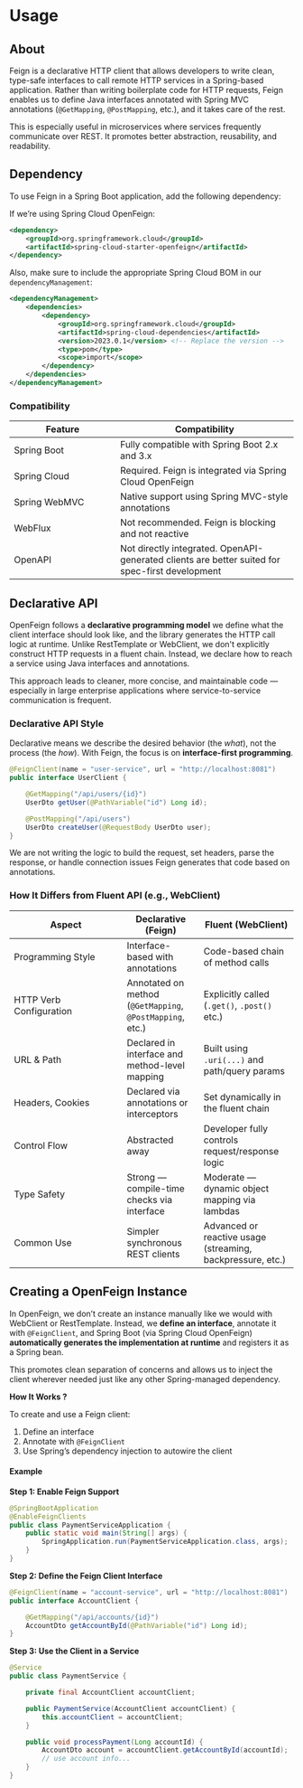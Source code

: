 # Usage

## About

Feign is a declarative HTTP client that allows developers to write clean, type-safe interfaces to call remote HTTP services in a Spring-based application. Rather than writing boilerplate code for HTTP requests, Feign enables us to define Java interfaces annotated with Spring MVC annotations (`@GetMapping`, `@PostMapping`, etc.), and it takes care of the rest.

This is especially useful in microservices where services frequently communicate over REST. It promotes better abstraction, reusability, and readability.

## Dependency

To use Feign in a Spring Boot application, add the following dependency:

If we’re using Spring Cloud OpenFeign:

```xml
<dependency>
    <groupId>org.springframework.cloud</groupId>
    <artifactId>spring-cloud-starter-openfeign</artifactId>
</dependency>
```

Also, make sure to include the appropriate Spring Cloud BOM in our `dependencyManagement`:

```xml
<dependencyManagement>
    <dependencies>
        <dependency>
            <groupId>org.springframework.cloud</groupId>
            <artifactId>spring-cloud-dependencies</artifactId>
            <version>2023.0.1</version> <!-- Replace the version -->
            <type>pom</type>
            <scope>import</scope>
        </dependency>
    </dependencies>
</dependencyManagement>
```

### **Compatibility**

<table><thead><tr><th width="172.4765625">Feature</th><th>Compatibility</th></tr></thead><tbody><tr><td>Spring Boot</td><td>Fully compatible with Spring Boot 2.x and 3.x</td></tr><tr><td>Spring Cloud</td><td>Required. Feign is integrated via Spring Cloud OpenFeign</td></tr><tr><td>Spring WebMVC</td><td>Native support using Spring MVC-style annotations</td></tr><tr><td>WebFlux</td><td>Not recommended. Feign is blocking and not reactive</td></tr><tr><td>OpenAPI</td><td>Not directly integrated. OpenAPI-generated clients are better suited for spec-first development</td></tr></tbody></table>

## Declarative API <a href="#declarative-and-fluent-api" id="declarative-and-fluent-api"></a>

OpenFeign follows a **declarative programming model** we define what the client interface should look like, and the library generates the HTTP call logic at runtime. Unlike RestTemplate or WebClient, we don't explicitly construct HTTP requests in a fluent chain. Instead, we declare how to reach a service using Java interfaces and annotations.

This approach leads to cleaner, more concise, and maintainable code — especially in large enterprise applications where service-to-service communication is frequent.

### **Declarative API Style**

Declarative means we describe the desired behavior (the _what_), not the process (the _how_). With Feign, the focus is on **interface-first programming**.

```java
@FeignClient(name = "user-service", url = "http://localhost:8081")
public interface UserClient {

    @GetMapping("/api/users/{id}")
    UserDto getUser(@PathVariable("id") Long id);

    @PostMapping("/api/users")
    UserDto createUser(@RequestBody UserDto user);
}
```

We are not writing the logic to build the request, set headers, parse the response, or handle connection issues Feign generates that code based on annotations.

### **How It Differs from Fluent API (e.g., WebClient)**

<table data-full-width="true"><thead><tr><th width="184.22265625">Aspect</th><th>Declarative (Feign)</th><th>Fluent (WebClient)</th></tr></thead><tbody><tr><td>Programming Style</td><td>Interface-based with annotations</td><td>Code-based chain of method calls</td></tr><tr><td>HTTP Verb Configuration</td><td>Annotated on method (<code>@GetMapping</code>, <code>@PostMapping</code>, etc.)</td><td>Explicitly called (<code>.get()</code>, <code>.post()</code> etc.)</td></tr><tr><td>URL &#x26; Path</td><td>Declared in interface and method-level mapping</td><td>Built using <code>.uri(...)</code> and path/query params</td></tr><tr><td>Headers, Cookies</td><td>Declared via annotations or interceptors</td><td>Set dynamically in the fluent chain</td></tr><tr><td>Control Flow</td><td>Abstracted away</td><td>Developer fully controls request/response logic</td></tr><tr><td>Type Safety</td><td>Strong — compile-time checks via interface</td><td>Moderate — dynamic object mapping via lambdas</td></tr><tr><td>Common Use</td><td>Simpler synchronous REST clients</td><td>Advanced or reactive usage (streaming, backpressure, etc.)</td></tr></tbody></table>

## Creating a OpenFeign Instance <a href="#creating-a-webclient-instance" id="creating-a-webclient-instance"></a>

In OpenFeign, we don’t create an instance manually like we would with WebClient or RestTemplate. Instead, we **define an interface**, annotate it with `@FeignClient`, and Spring Boot (via Spring Cloud OpenFeign) **automatically generates the implementation at runtime** and registers it as a Spring bean.

This promotes clean separation of concerns and allows us to inject the client wherever needed just like any other Spring-managed dependency.

**How It Works ?**

To create and use a Feign client:

1. Define an interface
2. Annotate with `@FeignClient`
3. Use Spring’s dependency injection to autowire the client

#### **Example**

**Step 1: Enable Feign Support**

```java
@SpringBootApplication
@EnableFeignClients
public class PaymentServiceApplication {
    public static void main(String[] args) {
        SpringApplication.run(PaymentServiceApplication.class, args);
    }
}
```

**Step 2: Define the Feign Client Interface**

```java
@FeignClient(name = "account-service", url = "http://localhost:8081")
public interface AccountClient {

    @GetMapping("/api/accounts/{id}")
    AccountDto getAccountById(@PathVariable("id") Long id);
}
```

**Step 3: Use the Client in a Service**

```java
@Service
public class PaymentService {

    private final AccountClient accountClient;

    public PaymentService(AccountClient accountClient) {
        this.accountClient = accountClient;
    }

    public void processPayment(Long accountId) {
        AccountDto account = accountClient.getAccountById(accountId);
        // use account info...
    }
}
```
